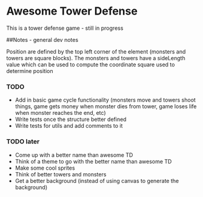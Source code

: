 # Awesome Tower Defense
This is a tower defense game - still in progress

##Notes - general dev notes

Position are defined by the top left corner of the element (monsters and towers are square blocks). The monsters and towers have a sideLength value which can be used to compute the coordinate square used to determine position

### TODO

* Add in basic game cycle functionality (monsters move and towers shoot things, game gets money when monster dies from tower, game loses life when monster reaches the end, etc)
* Write tests once the structure better defined
* Write tests for utils and add comments to it

### TODO later
* Come up with a better name than awesome TD
* Think of a theme to go with the better name than awesome TD
* Make some cool sprites
* Think of better towers and monsters
* Get a better background (instead of using canvas to generate the background)
